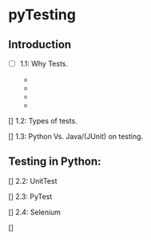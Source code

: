 # pyTesting


## Introduction

-[ ]	1.1: Why Tests.
        
        - 
        -
        -
        -

[]	1.2: Types of tests.

[]	1.3: Python Vs. Java/(JUnit) on testing.


## Testing in Python:

[]	2.2: UnitTest

[]	2.3: PyTest

[]  2.4: Selenium

[]


